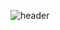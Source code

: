![header](https://capsule-render.vercel.app/api?type=waving&color=A3DCBE&height=300&text=Welcome%20!&desc=Jin%20Kwon's%20GitHub&animation=fadeIn&descSize=25)
